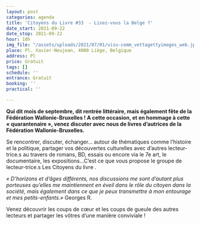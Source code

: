 ```yaml
---
layout: post
categories: agenda
title: 'Citoyens du Livre #33  - Lisez-vous la Belge ?'
date_start: 2021-09-22
date_stop: 2021-09-22
hour: 18h
img_file: "/assets/uploads/2021/07/01/visu-comm_vettagettyimages_web.jpg"
place: Pl. Xavier-Neujean, 4000 Liège, Belgique
address: Pl
price: Gratuit
tags: []
schedule: ''
entrance: Gratuit
booking: ''
practical: ''

---
```

**Qui dit mois de septembre, dit rentrée littéraire, mais également fête de la Fédération Wallonie-Bruxelles ! A cette occasion,  et en hommage à cette « quarantenaire », venez discuter avec nous de livres d’autrices de la  Fédération Wallonie-Bruxelles.**

Se rencontrer, discuter, échanger… autour de thématiques comme l’histoire et la politique, partager vos découvertes culturelles avec d’autres lecteur-trice.s au travers de romans, BD, essais ou encore via le 7e art, le documentaire, les expositions…C’est ce que vous propose le groupe de lecteur-trice.s Les Citoyens du livre .

_«  D’horizons et d’âges différents, nos discussions me sont d’autant plus porteuses qu’elles me maintiennent en éveil dans le rôle du citoyen dans la société, mais également dans ce que je peux transmettre à mon entourage et mes petits-enfants.»_ Georges R.

Venez découvrir les coups de cœur et les coups de gueule des autres lecteurs et partager les vôtres d’une manière conviviale !